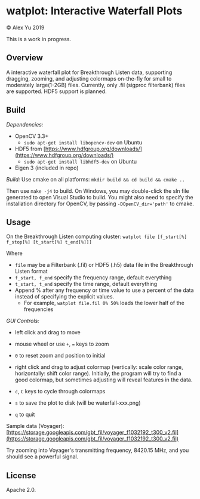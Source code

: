 # watplot: Interactive Waterfall Plots
&copy; Alex Yu 2019

This is a work in progress.

## Overview
A interactive waterfall plot for Breakthrough Listen data, supporting dragging, zooming, and adjusting colormaps on-the-fly for small to moderately large(1-2GB) files. Currently, only .fil (sigproc filterbank) files are supported. HDF5 support is planned.

## Build

*Dependencies:*

- OpenCV 3.3+
    - `sudo apt-get install libopencv-dev` on Ubuntu
- HDF5 from [https://www.hdfgroup.org/downloads/](https://www.hdfgroup.org/downloads/)
    - `sudo apt-get install libhdf5-dev` on Ubuntu
- Eigen 3 (included in repo)

*Build:* Use cmake on all platforms: `mkdir build && cd build && cmake ..`

Then use `make -j4` to build. On Windows, you may double-click the sln file generated to open Visual Studio to build. You might also need to specify the installation directory for OpenCV, by passing `-DOpenCV_dir='path'` to cmake.

## Usage

On the Breakthrough Listen computing cluster:
`watplot file [f_start[%] f_stop[%] [t_start[%] t_end[%]]]`

Where
- `file` may be a Filterbank (.fil) or HDF5 (.h5) data file in the Breakthrough Listen format
- `f_start, f_end` specify the frequency range, default everything
- `t_start, t_end` specify the time range, default everything
- Append % after any frequency or time value to use a percent of the data instead of specifying the explicit values.
    - For example, `watplot file.fil 0% 50%` loads the lower half of the frequencies

*GUI Controls:*

- left click and drag to move

- mouse wheel or use `+`, `=` keys to zoom

- `0` to reset zoom and position to initial

- right click and drag to adjust colormap (vertically: scale color range, horizontally: shift color range). Initially, the program will try to find a good colormap, but sometimes adjusting will reveal features in the data.

- `c`, `C` keys to cycle through colormaps

- `s` to save the plot to disk (will be waterfall-xxx.png)

- `q` to quit

Sample data (Voyager): [https://storage.googleapis.com/gbt_fil/voyager_f1032192_t300_v2.fil](https://storage.googleapis.com/gbt_fil/voyager_f1032192_t300_v2.fil)

Try zooming into Voyager's transmitting frequency, 8420.15 MHz, and you should see a powerful signal.

## License
Apache 2.0.
